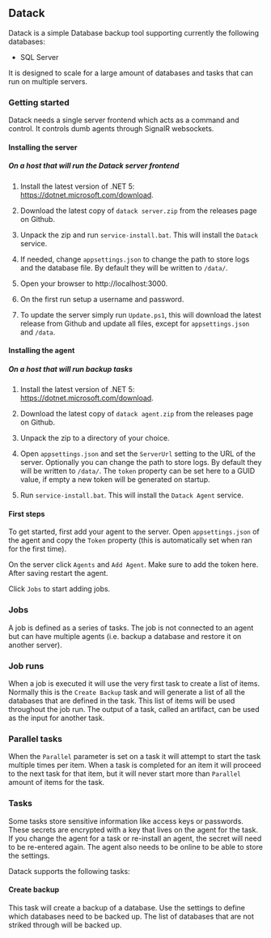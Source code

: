 ## Datack

Datack is a simple Database backup tool supporting currently the following databases:

-   SQL Server

It is designed to scale for a large amount of databases and tasks that can run on multiple servers.

### Getting started

Datack needs a single server frontend which acts as a command and control. It controls dumb agents through SignalR websockets.

#### Installing the server

##### On a host that will run the Datack server frontend

1. Install the latest version of .NET 5: https://dotnet.microsoft.com/download.

1. Download the latest copy of `datack server.zip` from the releases page on Github.

1. Unpack the zip and run `service-install.bat`. This will install the `Datack` service.

1. If needed, change `appsettings.json` to change the path to store logs and the database file. By default they will be written to `/data/`.

1. Open your browser to http://localhost:3000.

1. On the first run setup a username and password.

1. To update the server simply run `Update.ps1`, this will download the latest release from Github and update all files, except for `appsettings.json` and `/data`.

#### Installing the agent

##### On a host that will run backup tasks

1. Install the latest version of .NET 5: https://dotnet.microsoft.com/download.

1. Download the latest copy of `datack agent.zip` from the releases page on Github.

1. Unpack the zip to a directory of your choice.

1. Open `appsettings.json` and set the `ServerUrl` setting to the URL of the server. Optionally you can change the path to store logs. By default they will be written to `/data/`. The `token` property can be set here to a GUID value, if empty a new token will be generated on startup.

1. Run `service-install.bat`. This will install the `Datack Agent` service.

#### First steps

To get started, first add your agent to the server. Open `appsettings.json` of the agent and copy the `Token` property (this is automatically set when ran for the first time).

On the server click `Agents` and `Add Agent`. Make sure to add the token here. After saving restart the agent.

Click `Jobs` to start adding jobs.

### Jobs

A job is defined as a series of tasks. The job is not connected to an agent but can have multiple agents (i.e. backup a database and restore it on another server).

### Job runs

When a job is executed it will use the very first task to create a list of items. Normally this is the `Create Backup` task and will generate a list of all the databases that are defined in the task. This list of items will be used throughout the job run. The output of a task, called an artifact, can be used as the input for another task.

### Parallel tasks

When the `Parallel` parameter is set on a task it will attempt to start the task multiple times per item. When a task is completed for an item it will proceed to the next task for that item, but it will never start more than `Parallel` amount of items for the task.

### Tasks

Some tasks store sensitive information like access keys or passwords. These secrets are encrypted with a key that lives on the agent for the task. If you change the agent for a task or re-install an agent, the secret will need to be re-entered again. The agent also needs to be online to be able to store the settings.

Datack supports the following tasks:

#### Create backup

This task will create a backup of a database. Use the settings to define which databases need to be backed up. The list of databases that are not striked through will be backed up.
